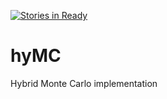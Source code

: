 [![Stories in Ready](https://badge.waffle.io/waterswims/hyMC.png?label=ready&title=Ready)](https://waffle.io/waterswims/hyMC?utm_source=badge)
# hyMC
Hybrid Monte Carlo implementation
